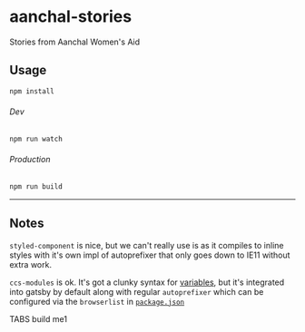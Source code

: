 # aanchal-stories

Stories from Aanchal Women's Aid

## Usage

```sh
npm install
```

###### Dev

```sh
npm run watch
```

###### Production

```sh
npm run build
```

---

## Notes

`styled-component` is nice, but we can't really use is as it compiles to inline styles with it's own impl of autoprefixer that only goes down to IE11 without extra work.

`ccs-modules` is ok. It's got a clunky syntax for [variables][css-modules-vars], but it's integrated into gatsby by default along with regular `autoprefixer` which can be configured via the `browserlist` in [`package.json`](./package.json)




[css-modules-vars]: https://github.com/css-modules/css-modules/blob/master/docs/values-variables.md

TABS build me1
